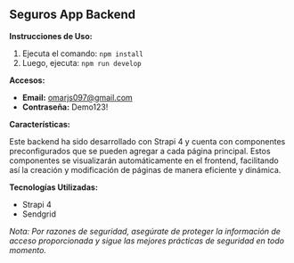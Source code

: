 ## Seguros App Backend

**Instrucciones de Uso:**

1. Ejecuta el comando: `npm install`
2. Luego, ejecuta: `npm run develop`

**Accesos:**
- **Email:** omarjs097@gmail.com
- **Contraseña:** Demo123!

**Características:**

Este backend ha sido desarrollado con Strapi 4 y cuenta con componentes preconfigurados que se pueden agregar a cada página principal. Estos componentes se visualizarán automáticamente en el frontend, facilitando así la creación y modificación de páginas de manera eficiente y dinámica.

**Tecnologías Utilizadas:**

- Strapi 4
- Sendgrid

*Nota: Por razones de seguridad, asegúrate de proteger la información de acceso proporcionada y sigue las mejores prácticas de seguridad en todo momento.*
